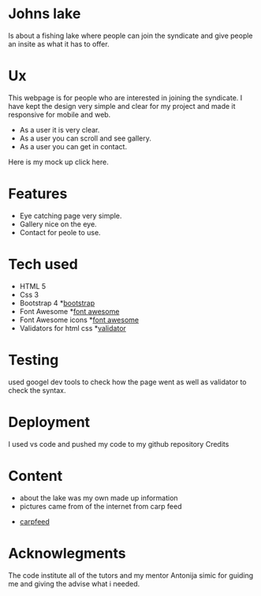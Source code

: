 # Johns lake

Is about a fishing lake where people can join the syndicate and give people an insite as what it has to offer.

# Ux

This webpage is for people who are interested in joining the syndicate. I have kept the design very simple and clear for my project and made it responsive for mobile and web.

- As a user it is very clear.
- As a user you can scroll and see gallery.
- As a user you can get in contact.

Here is my mock up click here.

# Features

- Eye catching page very simple.
- Gallery nice on the eye.
- Contact for peole to use.

# Tech used

- HTML 5
- Css 3
- Bootstrap 4 \*[bootstrap](https:www.://stackpath.bootstrapcdn.com/bootstrap/4.3.1/css/bootstrap.min.css)
- Font Awesome \*[font awesome](https://stackpath.bootstrapcdn.com/font-awesome/4.7.0/css/font-awesome.min.css)
- Font Awesome icons \*[font awesome](https://fontawesome.com/v4.7.0/icons/)
- Validators for html css \*[validator](https://validator.w3.org)

# Testing

used googel dev tools to check how the page went as well as validator to check the syntax.

# Deployment

I used vs code and pushed my code to my github repository
Credits

# Content

- about the lake was my own made up information
- pictures came from of the internet from carp feed

* [carpfeed](https:www.carpfeed.com)

# Acknowlegments

The code institute all of the tutors and my mentor Antonija simic for guiding me and giving the advise what i needed.
